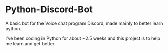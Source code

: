 # Python-Discord-Bot
A basic bot for the Voice chat program Discord, made mainly to better learn python.

I've been coding in Python for about ~2.5 weeks and this project is to help me learn and get better.
